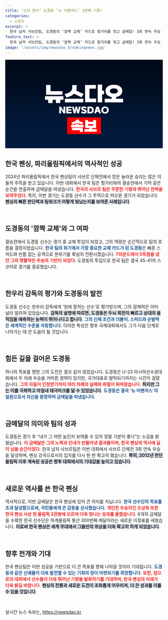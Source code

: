 ```yaml
---
title: ‘신의 한수’ 도경동 ‘뉴 어펜저스’ 3연패 기록!
categories:
  - 스포츠
excerpt: >
  한국 남자 사브르팀, 도경동의 ‘깜짝 교체’ 카드로 헝가리를 꺾고 금메달! 3회 연속 우승 달성, 개인전 우승 오상욱의 2관왕 등극으로 한국 펜싱 사상 새로운 역사를 썼다.
feature_text: >
  한국 남자 사브르팀, 도경동의 ‘깜짝 교체’ 카드로 헝가리를 꺾고 금메달! 3회 연속 우승 달성, 개인전 우승 오상욱의 2관왕 등극으로 한국 펜싱 사상 새로운 역사를 썼다.
image: '/assets/img/newsdao_breakingnews.jpg'
---
```


<p><img src="/assets/img/newsdao_breakingnews.jpg" alt="ranknews 속보" /></p>

<h2 data-ke-size="size26">한국 펜싱, 파리올림픽에서의 역사적인 성공</h2>

<p data-ke-size="size16">2024년 파리올림픽에서 한국 펜싱팀이 사브르 단체전에서 얻은 놀라운 승리는 많은 이들의 주목을 받고 있습니다. 이번 대회에서 한국 팀은 헝가리와의 결승전에서 기적 같은 순간을 연출하며 금메달을 따냈습니다. <b><span style="color: #ee2323;">한국의 사브르 팀은 꾸준한 기량과 뛰어난 전략을 보여주었다</span></b>. 특히, 이번 경기는 도경동 선수가 그 주역으로 떠오른 경기가 되었습니다. <b><span style="background-color: #21538527;">펜싱의 빠른 판단력과 팀워크가 어떻게 빛났는지를 보여준 사례입니다</span></b>.</p>

<p data-ke-size="size16">&nbsp;</p>

<h2 data-ke-size="size26">도경동의 '깜짝 교체'와 그 여파</h2>

<p data-ke-size="size16">결승전에서 도경동 선수는 경기 중 교체 투입이 되었고, 그의 역량은 순간적으로 팀의 흐름을 결정지었습니다. <b><span style="color: #1a5490;">한국 팀의 위기에서 가장 중요한 교체 카드가 된 도경동</span></b>은 빠른 스피드와 빈틈 없는 공격으로 분위기를 확실히 전환시켰습니다. <b><span style="color: #ee2323;">7라운드에서 5득점을 냈던 그의 맹활약은 우승의 기반이 되었다</span></b>. 도경동의 투입으로 한국 팀은 결국 45-41의 스코어로 경기를 종료했습니다.</p>

<p data-ke-size="size16">&nbsp;</p>

<h2 data-ke-size="size26">한우리 감독의 평가와 도경동의 발전</h2>

<p data-ke-size="size16">도경동 선수는 한우리 감독에게 '원래 잘하는 선수'로 평가받으며, 그의 잠재력은 이미 널리 알려져 있었습니다. <b><span style="background-color: #21538527;">감독의 설명에 따르면, 도경동은 두뇌 회전이 빠르고 상대의 움직임을 예측하는 능력이 뛰어나다고 합니다</span></b>. <b><span style="color: #1a5490;">그의 신체 조건과 더불어, 스피드와 순발력은 세계적인 수준을 자랑합니다</span></b>. 이러한 특성은 향후 국제대회에서도 그가 다음 단계로 나아가는 데 큰 도움이 될 것입니다.</p>

<p data-ke-size="size16">&nbsp;</p>

<h2 data-ke-size="size26">힘든 길을 걸어온 도경동</h2>

<p data-ke-size="size16">하나의 목표를 향한 그의 도전은 결코 쉽지 않았습니다. 도경동은 U-23 아시아선수권대회에서 두 차례 우승을 거머쥔 경력이 있지만, 국가대표로 발탁되기까지는 시간이 걸렸습니다. <b><span style="color: #ee2323;">그의 자질이 인정받기까지 여러 차례의 실패와 좌절이 뒤따랐습니다</span></b>. <b><span style="background-color: #21538527;">하지만 그는 이를 극복하고 마침내 태극마크를 달 수 있었습니다</span></b>. <b><span style="color: #1a5490;">도경동은 결국 '뉴 어펜저스'의 일원으로서 자신을 증명하며 금메달을 따냈습니다</span></b>.</p>

<p data-ke-size="size16">&nbsp;</p>

<h2 data-ke-size="size26">금메달의 의미와 팀의 성과</h2>

<p data-ke-size="size16">도경동은 경기 후 “내가 그 어떤 놈인지 보여줄 수 있어 정말 기분이 좋다”는 소감을 밝혔습니다. <b><span style="color: #ee2323;">이 금메달은 그의 노력과 인내가 만들어낸 결과물이며, 한국 펜싱의 역사에 길이 남을 순간이었다</span></b>. 한국 남자 사브르팀은 이번 대회에서 사브르 단체전 3회 연속 우승을 달성하며, 펜싱 강국으로서의 입지를 다시 한 번 확고히 했습니다. <b><span style="background-color: #21538527;">특히, 2012년 런던 올림픽 이후 계속된 성공은 향후 대회에서의 기대감을 높이고 있습니다</span></b>.</p>

<p data-ke-size="size16">&nbsp;</p>

<h2 data-ke-size="size26">새로운 역사를 쓴 한국 펜싱</h2>

<p data-ke-size="size16">역사적으로, 이번 금메달은 한국 펜싱에 있어 큰 의미를 지닙니다. <b><span style="color: #1a5490;">한국 선수단의 목표를 초과 달성함으로써, 국민들에게 큰 감동을 선사했습니다</span></b>. <b><span style="color: #ee2323;">개인전 우승자인 오상욱 또한 한국 펜싱 사상 첫 올림픽 2관왕에 오르며 더욱 빛나는 성과를 올렸습니다</span></b>. 6개의 금메달을 수확한 한국 선수단은 하계올림픽 통산 300번째 메달이라는 새로운 이정표를 세웠습니다. <b><span style="background-color: #21538527;">이로써 한국 펜싱은 세계 무대에서 그들만의 위상을 더욱 확고히 하게 되었습니다</span></b>.</p>

<p data-ke-size="size16">&nbsp;</p>

<h2 data-ke-size="size26">향후 전개와 기대</h2>

<p data-ke-size="size16">한국 펜싱팀은 이번 성공을 기반으로 더 큰 목표를 향해 나아갈 것이라 기대됩니다. <b><span style="color: #1a5490;">도경동과 같은 신예들이 더욱 발전할 수 있는 기회의 장이 마련되기를 희망합니다</span></b>. <b><span style="color: #ee2323;">또한, 앞으로의 대회에서 선수들이 더욱 뛰어난 기량을 발휘하기를 기대하며, 한국 펜싱의 미래가 더욱 밝길 바랍니다</span></b>. <b><span style="background-color: #21538527;">펜싱의 전통과 새로운 도전이 조화롭게 어우러져, 더 큰 성과를 이룰 수 있을 것입니다</span></b>.</p>

<p data-ke-size="size16">&nbsp;</p>
실시간 뉴스 속보는, <a href="https://newsdao.kr" rel="dofollow">https://newsdao.kr</a>


